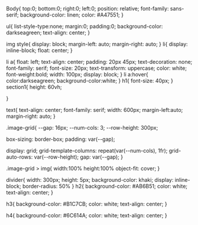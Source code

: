 Body{
  top:0;
  bottom:0;
  right:0;
  left:0;
  position: relative;
  font-family: sans-serif;
  background-color: linen;
  color: #A47551;
}

ul{
	list-style-type:none;
	margin:0;
	padding:0;
	background-color: darkseagreen;
  text-align: center;
}

img style{
  display: block;
  margin-left: auto;
  margin-right: auto;
}
li{
  display: inline-block;
	float: center;
}

li a{
	float: left;
	text-align: center;
	padding: 20px 45px;
	text-decoration: none;
	font-family: serif;
	font-size: 20px;
  text-transform: uppercase;
	color: white;
  font-weight:bold;
  width: 100px;
  display: block;
}
li a:hover{
	color:darkseagreen;
	background-color:white;
}
h1{
  font-size: 40px;
}
section1{
  height: 60vh;

}




text{
  text-align: center;
  font-family: serif;
  width: 600px;
  margin-left:auto;
  margin-right: auto;
}

.image-grid{
  --gap: 16px;
  --num-cols: 3;
  --row-height: 300px;

  box-sizing: border-box;
  padding: var(--gap);

  display: grid;
  grid-template-columns: repeat(var(--num-cols), 1fr);
  grid-auto-rows: var(--row-height);
  gap: var(--gap);
}

.image-grid > img{
  width:100%
  height:100%
  object-fit: cover;
}

divider{
  width: 300px;
  height: 5px;
  background-color: khaki;
  display: inline-block;
  border-radius: 50%
}
h2{
  background-color: #AB6B51;
  color: white;
  text-align: center;
}

h3{
  background-color: #B1C7CB;
  color: white;
  text-align: center;
}

h4{
  background-color: #6C614A;
  color: white;
  text-align: center;
}
